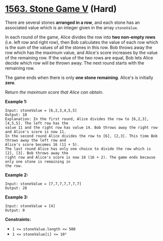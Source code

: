 # [1563. Stone Game V][link] (Hard)

[link]: https://leetcode.com/problems/stone-game-v/

There are several stones **arranged in a row**, and each stone has an associated value which is an
integer given in the array `stoneValue`.

In each round of the game, Alice divides the row into **two non-empty rows** (i.e. left row and right
row), then Bob calculates the value of each row which is the sum of the values of all the stones in
this row. Bob throws away the row which has the maximum value, and Alice's score increases by the
value of the remaining row. If the value of the two rows are equal, Bob lets Alice decide which row
will be thrown away. The next round starts with the remaining row.

The game ends when there is only **one stone remaining**. Alice's is initially **zero**.

Return _the maximum score that Alice can obtain_.

**Example 1:**

```
Input: stoneValue = [6,2,3,4,5,5]
Output: 18
Explanation: In the first round, Alice divides the row to [6,2,3], [4,5,5]. The left row has the
value 11 and the right row has value 14. Bob throws away the right row and Alice's score is now 11.
In the second round Alice divides the row to [6], [2,3]. This time Bob throws away the left row and
Alice's score becomes 16 (11 + 5).
The last round Alice has only one choice to divide the row which is [2], [3]. Bob throws away the
right row and Alice's score is now 18 (16 + 2). The game ends because only one stone is remaining in
the row.
```

**Example 2:**

```
Input: stoneValue = [7,7,7,7,7,7,7]
Output: 28
```

**Example 3:**

```
Input: stoneValue = [4]
Output: 0
```

**Constraints:**

- `1 <= stoneValue.length <= 500`
- `1 <= stoneValue[i] <= 10⁶`
